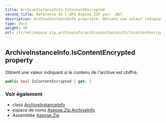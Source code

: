 ```yaml
---
title: ArchiveInstanceInfo.IsContentEncrypted
second_title: Référence de l'API Aspose.ZIP pour .NET
description: ArchiveInstanceInfo propriété. Obtient une valeur indiquant si le contenu de larchive est chiffré.
type: docs
weight: 40
url: /fr/net/aspose.zip.archiveinfo/archiveinstanceinfo/iscontentencrypted/
---
```

## ArchiveInstanceInfo.IsContentEncrypted property

Obtient une valeur indiquant si le contenu de l'archive est chiffré.

```csharp
public bool IsContentEncrypted { get; }
```

### Voir également

* class [ArchiveInstanceInfo](../)
* espace de noms [Aspose.Zip.ArchiveInfo](../../archiveinstanceinfo/)
* Assemblée [Aspose.Zip](../../../)


